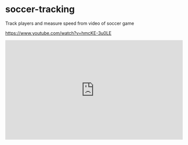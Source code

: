 # soccer-tracking
Track players and measure speed from video of soccer game

https://www.youtube.com/watch?v=hmcKE-3u0LE

<iframe width="560" height="315" src="https://www.youtube.com/embed/hmcKE-3u0LE" title="YouTube video player" frameborder="0" allow="accelerometer; autoplay; clipboard-write; encrypted-media; gyroscope; picture-in-picture" allowfullscreen></iframe>



